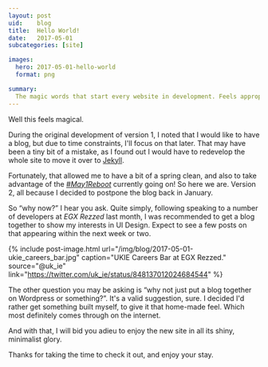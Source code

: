 ```yaml
---
layout: post
uid:    blog
title:  Hello World!
date:   2017-05-01
subcategories: [site]

images:
  hero: 2017-05-01-hello-world
  format: png

summary:
  The magic words that start every website in development. Feels appropriate to start a blog with them, no?
---
```

Well this feels magical.

During the original development of version 1, I noted that I would like to have a blog, but due to time constraints, I'll focus on that later. That may have been a tiny bit of a mistake, as I found out I would have to redevelop the whole site to move it over to [Jekyll](https://jekyllrb.com/).

Fortunately, that allowed me to have a bit of a spring clean, and also to take advantage of the [_#May1Reboot_](https://twitter.com/hashtag/may1reboot) currently going on! So here we are. Version 2, all because I decided to postpone the blog back in January.

So “why now?” I hear you ask. Quite simply, following speaking to a number of developers at _EGX Rezzed_ last month, I was recommended to get a blog together to show my interests in UI Design. Expect to see a few posts on that appearing within the next week or two.

{% include post-image.html url="/img/blog/2017-05-01-ukie_careers_bar.jpg" caption="UKIE Careers Bar at EGX Rezzed." source="@uk_ie" link="https://twitter.com/uk_ie/status/848137012024684544" %}

The other question you may be asking is “why not just put a blog together on Wordpress or something?”. It's a valid suggestion, sure. I decided I'd rather get something built myself, to give it that home-made feel. Which most definitely comes through on the internet.

And with that, I will bid you adieu to enjoy the new site in all its shiny, minimalist glory.

Thanks for taking the time to check it out, and enjoy your stay.